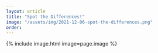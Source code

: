 ```yaml
---
layout: article
title: "Spot the Differences!"
image: "/assets/img/2021-12-06-spot-the-differences.png"
order: 
---
```


{% include image.html image=page.image %}
